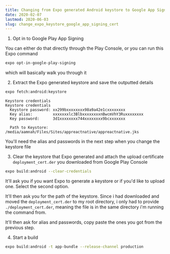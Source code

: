 ```yaml
---
title: Changing from Expo generated Android keystore to Google App Signing Certificate
date: 2020-02-07
lastmod: 2020-06-03
slug: change_expo_keystore_google_app_signing_cert
---
```


1. Opt in to Google Play App Signing

You can either do that directly through the Play Console, or you can run this Expo command

```bash
expo opt-in-google-play-signing
```

which will basically walk you through it

2. Extract the Expo generated keystore and save the outputted details

```bash
expo fetch:android:keystore
```

```
Keystore credentials
Keystore credentials
  Keystore password: xx299bxxxxxxxx98a9a42e1cxxxxxxxx
  Key alias:         xxxxxxxlc3BlbxxxxxxxxnBwcmVhY3Ruxxxxxxxx
  Key password:      3d1xxxxxxxx744xxxxxxxx9bcxxxxxxx

  Path to Keystore:  /media/aamnah/Files/Sites/appreactnative/appreactnative.jks
```

You'll need the alias and passwords in the next step when you change the keystore file

3. Clear the keystore that Expo generated and attach the upload certificate `deployment_cert.der` you downloaded from Google Play Console

```bash
expo build:android --clear-credentials
```

It'll ask you if you want Expo to generate a keystore or if you'd like to upload one. Select the second option.

It'll then ask you for the path of the keystore. Since i had downloaded and moved the `deployment_cert.der` to my root directory, i only had to provide `./deployment_cert.der`, meaning the file is in the same directory i'm running the command from.

It'll then ask for alias and passwords, copy paste the ones you got from the previous step.

4. Start a build

```bash
expo build:android -t app-bundle --release-channel production
```
